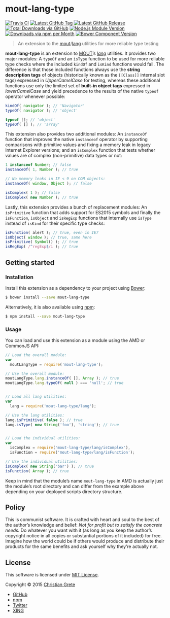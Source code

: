 # mout-lang-type

[![Travis CI](https://img.shields.io/travis/ChristianGrete/mout-lang-type.svg)](https://travis-ci.org/ChristianGrete/mout-lang-type)
[![Latest GitHub Tag](https://img.shields.io/github/tag/ChristianGrete/mout-lang-type.svg)](https://github.com/ChristianGrete/mout-lang-type/tags)
[![Latest GitHub Release](https://img.shields.io/github/release/ChristianGrete/mout-lang-type.svg)](https://github.com/ChristianGrete/mout-lang-type/releases/latest)
[![Total Downloads via GitHub](https://img.shields.io/github/downloads/ChristianGrete/mout-lang-type/latest/total.svg)](https://github.com/ChristianGrete/mout-lang-type/releases)
[![Node.js Module Version](https://img.shields.io/npm/v/mout-lang-type.svg)](https://www.npmjs.com/package/mout-lang-type)
[![Downloads via npm per Month](https://img.shields.io/npm/dm/mout-lang-type.svg)](https://www.npmjs.com/package/mout-lang-type)
[![Bower Component Version](https://img.shields.io/bower/v/mout-lang-type.svg)](http://bower.io/search/?q=mout-lang-type)

> An extension to the [mout](http://moutjs.com)/[lang](http://moutjs.com/docs/latest/lang.html) utilities for more reliable type testing

__mout-lang-type__ is an extension to [MOUT](http://moutjs.com)’s _[lang](http://moutjs.com/docs/latest/lang.html)_ utilities. It provides two major modules: A `typeOf` and an `isType` function to be used for more reliable type checks where the included `kindOf` and `isKind` functions would fail. The difference is that those included functions always use the __string description tags__ of objects (historically known as the `[[Class]]` internal slot tags) expressed in _UpperCamelCase_ for testing, whereas these additional functions use only the limited set of __built-in object tags__ expressed in _lowerCamelCase_ and yield precedence to the results of the native `typeof` operator whenever possible:
```js
kindOf( navigator ); // 'Navigator'
typeOf( navigator ); // 'object'

typeof []; // 'object'
typeOf( [] ); // 'array'
```
This extension also provides two additional modules: An `instanceOf` function that improves the native `instanceof` operator by supporting comparisons with primitive values and fixing a memory leak in legacy Internet Explorer versions; and an `isComplex` function that tests whether values are of complex (non-primitive) data types or not:
```js
1 instanceof Number; // false
instanceOf( 1, Number ); // true

// No memory leaks in IE < 9 on COM objects:
instanceOf( window, Object ); // false

isComplex( 1 ); // false
isComplex( new Number ); // true
```
Lastly, this extension provides a bunch of replacement modules: An `isPrimitive` function that adds support for ES2015 symbols and finally the `isFunction`, `isObject` and `isRegExp` functions that internally use `isType` instead of `isKind` for their specific type checks:
```js
isFunction( alert ); // true, even in IE7
isObject( window ); // true, same here
isPrimitive( Symbol() ); // true
isRegExp( /^regExp$/i ); // true
```

## Getting started

### Installation
Install this extension as a dependency to your project using [Bower](http://bower.io):
```sh
$ bower install --save mout-lang-type
```
Alternatively, it is also available using [npm](https://www.npmjs.org):
```sh
$ npm install --save mout-lang-type
```

### Usage
You can load and use this extension as a module using the AMD or CommonJS API:
```js
// Load the overall module:
var
  moutLangType = require('mout-lang-type');

// Use the overall module:
moutLangType.lang.instanceOf( [], Array ); // true
moutLangType.lang.typeOf( null ) === 'null'; // true


// Load all lang utilities:
var
  lang = require('mout-lang-type/lang');

// Use the lang utilities:
lang.isPrimitive( false ); // true
lang.isType( new String('foo'), 'string'); // true


// Load the individual utilities:
var
  isComplex = require('mout-lang-type/lang/isComplex'),
  isFunction = require('mout-lang-type/lang/isFunction');

// Use the individual utilities:
isComplex( new String('bar') ); // true
isFunction( Array ); // true
```
Keep in mind that the module’s name `mout-lang-type` in AMD is actually just the module’s root directory and can differ from the example above depending on your deployed scripts directory structure.

## Policy

This is communist software. It is crafted with heart and soul to the best of the author’s knowledge and belief: _Not for profit but to satisfy the concrete needs._ Do whatever you want with it (as long as you keep the author’s copyright notice in all copies or substantial portions of it included) for free. Imagine how the world could be if others would produce and distribute their products for the same benefits and ask yourself why they’re actually not.

## License

This software is licensed under [MIT License](LICENSE.md).

Copyright © 2015 [Christian Grete](https://christiangrete.com)
- [GitHub](https://github.com/ChristianGrete)
- [npm](https://www.npmjs.com/~christiangrete)
- [Twitter](https://twitter.com/ChristianGrete)
- [XING](https://www.xing.com/profile/Christian_Grete2)